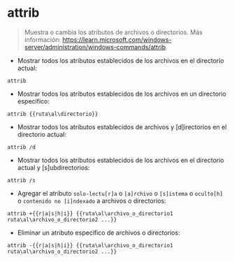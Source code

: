 # attrib

> Muestra o cambia los atributos de archivos o directorios.
> Más información: <https://learn.microsoft.com/windows-server/administration/windows-commands/attrib>.

- Mostrar todos los atributos establecidos de los archivos en el directorio actual:

`attrib`

- Mostrar todos los atributos establecidos de los archivos en un directorio específico:

`attrib {{ruta\al\directorio}}`

- Mostrar todos los atributos establecidos de archivos y [d]irectorios en el directorio actual:

`attrib /d`

- Mostrar todos los atributos establecidos de los archivos en el directorio actual y [s]ubdirectorios:

`attrib /s`

- Agregar el atributo `solo-lectu[r]a` o `[a]rchivo` o `[s]istema` o `oculto[h]` o `contenido no [i]ndexado` a archivos o directorios:

`attrib +{{r|a|s|h|i}} {{ruta\al\archivo_o_directorio1 ruta\al\archivo_o_directorio2 ...}}`

- Eliminar un atributo específico de archivos o directorios:

`attrib -{{r|a|s|h|i}} {{ruta\al\archivo_o_directorio1 ruta\al\archivo_o_directorio2 ...}}`
